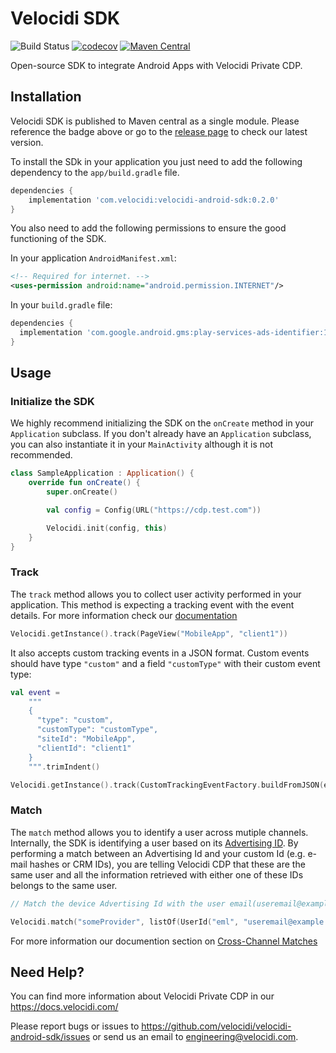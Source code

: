 # Velocidi SDK
![Build Status](https://github.com/velocidi/velocidi-android-sdk/workflows/Android%20CI/badge.svg)
[![codecov](https://codecov.io/gh/velocidi/velocidi-android-sdk/branch/master/graph/badge.svg)](https://codecov.io/gh/velocidi/velocidi-android-sdk)
[![Maven Central](https://maven-badges.herokuapp.com/maven-central/com.velocidi/velocidi-android-sdk/badge.svg)](https://maven-badges.herokuapp.com/maven-central/com.velocidi/velocidi-android-sdk)

Open-source SDK to integrate Android Apps with Velocidi Private CDP.

## Installation

Velocidi SDK is published to Maven central as a single module. Please reference the badge above or go to the [release page](https://github.com/velocidi/velocidi-android-sdk/releases) to check our latest version.

To install the SDk in your application you just need to add the following dependency to the `app/build.gradle` file.

```gradle
dependencies {
    implementation 'com.velocidi:velocidi-android-sdk:0.2.0'
}
```

You also need to add the following permissions to ensure the good functioning of the SDK.

In your application `AndroidManifest.xml`:

```xml
<!-- Required for internet. -->
<uses-permission android:name="android.permission.INTERNET"/>
```

In your `build.gradle` file:

```gradle
dependencies {
  implementation 'com.google.android.gms:play-services-ads-identifier:16.0.0'
}
```

## Usage

### Initialize the SDK

We highly recommend initializing the SDK on the `onCreate` method in your `Application` subclass.
If you don't already have an `Application` subclass, you can also instantiate it in your `MainActivity` although it is not recommended.

```kotlin
class SampleApplication : Application() {
    override fun onCreate() {
        super.onCreate()

        val config = Config(URL("https://cdp.test.com"))

        Velocidi.init(config, this)
    }
}
```

### Track

The `track` method allows you to collect user activity performed in your application.
This method is expecting a tracking event with the event details. For more information check our [documentation](https://docs.velocidi.com/knowledgebase/web-and-e-commerce/)

```kotlin
Velocidi.getInstance().track(PageView("MobileApp", "client1"))
```

It also accepts custom tracking events in a JSON format. Custom events should have type `"custom"` and a field `"customType"` with their custom event type:

```kotlin
val event =
    """
    {
      "type": "custom",
      "customType": "customType",
      "siteId": "MobileApp",
      "clientId": "client1"
    }
    """.trimIndent()

Velocidi.getInstance().track(CustomTrackingEventFactory.buildFromJSON(event))
```

### Match

The `match` method allows you to identify a user across mutiple channels.
Internally, the SDK is identifying a user based on its [Advertising ID](https://support.google.com/googleplay/android-developer/answer/6048248).
By performing a match between an Advertising Id and your custom Id (e.g. e-mail hashes or CRM IDs), 
you are telling Velocidi CDP that these are the same user and all the information retrieved with either one of these IDs belongs to the same user.

```kotlin
// Match the device Advertising Id with the user email(useremail@example.com)

Velocidi.match("someProvider", listOf(UserId("eml", "useremail@example.com")))
```

For more information our documention section on [Cross-Channel Matches](https://docs.velocidi.com/knowledgebase/cross-channel-matches/)

## Need Help?

You can find more information about Velocidi Private CDP in our https://docs.velocidi.com/

Please report bugs or issues to https://github.com/velocidi/velocidi-android-sdk/issues or send us an email to engineering@velocidi.com.
